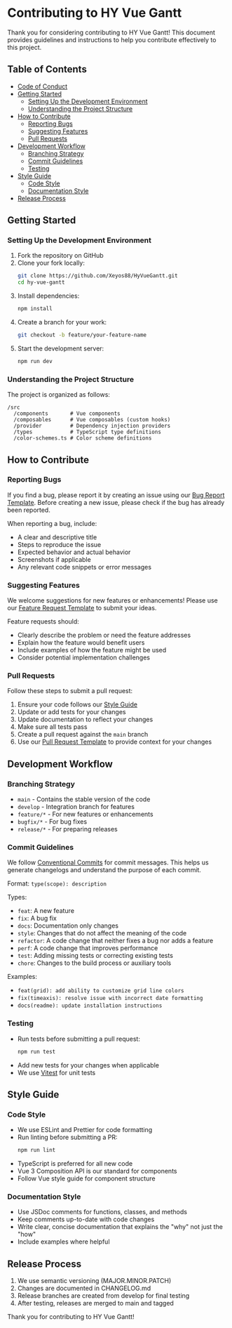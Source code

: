 # Contributing to HY Vue Gantt

Thank you for considering contributing to HY Vue Gantt! This document provides guidelines and instructions to help you contribute effectively to this project.

## Table of Contents

- [Code of Conduct](#code-of-conduct)
- [Getting Started](#getting-started)
  - [Setting Up the Development Environment](#setting-up-the-development-environment)
  - [Understanding the Project Structure](#understanding-the-project-structure)
- [How to Contribute](#how-to-contribute)
  - [Reporting Bugs](#reporting-bugs)
  - [Suggesting Features](#suggesting-features)
  - [Pull Requests](#pull-requests)
- [Development Workflow](#development-workflow)
  - [Branching Strategy](#branching-strategy)
  - [Commit Guidelines](#commit-guidelines)
  - [Testing](#testing)
- [Style Guide](#style-guide)
  - [Code Style](#code-style)
  - [Documentation Style](#documentation-style)
- [Release Process](#release-process)

## Getting Started

### Setting Up the Development Environment

1. Fork the repository on GitHub
2. Clone your fork locally:
   ```bash
   git clone https://github.com/Xeyos88/HyVueGantt.git
   cd hy-vue-gantt
   ```
3. Install dependencies:
   ```bash
   npm install
   ```
4. Create a branch for your work:
   ```bash
   git checkout -b feature/your-feature-name
   ```
5. Start the development server:
   ```bash
   npm run dev
   ```

### Understanding the Project Structure

The project is organized as follows:

```
/src
  /components       # Vue components
  /composables      # Vue composables (custom hooks)
  /provider         # Dependency injection providers
  /types            # TypeScript type definitions
  /color-schemes.ts # Color scheme definitions
```

## How to Contribute

### Reporting Bugs

If you find a bug, please report it by creating an issue using our [Bug Report Template](.github/ISSUE_TEMPLATE/bug_report.md). Before creating a new issue, please check if the bug has already been reported.

When reporting a bug, include:

- A clear and descriptive title
- Steps to reproduce the issue
- Expected behavior and actual behavior
- Screenshots if applicable
- Any relevant code snippets or error messages

### Suggesting Features

We welcome suggestions for new features or enhancements! Please use our [Feature Request Template](.github/ISSUE_TEMPLATE/feature_request.md) to submit your ideas.

Feature requests should:

- Clearly describe the problem or need the feature addresses
- Explain how the feature would benefit users
- Include examples of how the feature might be used
- Consider potential implementation challenges

### Pull Requests

Follow these steps to submit a pull request:

1. Ensure your code follows our [Style Guide](#style-guide)
2. Update or add tests for your changes
3. Update documentation to reflect your changes
4. Make sure all tests pass
5. Create a pull request against the `main` branch
6. Use our [Pull Request Template](.github/PULL_REQUEST_TEMPLATE.md) to provide context for your changes

## Development Workflow

### Branching Strategy

- `main` - Contains the stable version of the code
- `develop` - Integration branch for features
- `feature/*` - For new features or enhancements
- `bugfix/*` - For bug fixes
- `release/*` - For preparing releases

### Commit Guidelines

We follow [Conventional Commits](https://www.conventionalcommits.org/) for commit messages. This helps us generate changelogs and understand the purpose of each commit.

Format: `type(scope): description`

Types:

- `feat`: A new feature
- `fix`: A bug fix
- `docs`: Documentation only changes
- `style`: Changes that do not affect the meaning of the code
- `refactor`: A code change that neither fixes a bug nor adds a feature
- `perf`: A code change that improves performance
- `test`: Adding missing tests or correcting existing tests
- `chore`: Changes to the build process or auxiliary tools

Examples:

- `feat(grid): add ability to customize grid line colors`
- `fix(timeaxis): resolve issue with incorrect date formatting`
- `docs(readme): update installation instructions`

### Testing

- Run tests before submitting a pull request:
  ```bash
  npm run test
  ```
- Add new tests for your changes when applicable
- We use [Vitest](https://vitest.dev/) for unit tests

## Style Guide

### Code Style

- We use ESLint and Prettier for code formatting
- Run linting before submitting a PR:
  ```bash
  npm run lint
  ```
- TypeScript is preferred for all new code
- Vue 3 Composition API is our standard for components
- Follow Vue style guide for component structure

### Documentation Style

- Use JSDoc comments for functions, classes, and methods
- Keep comments up-to-date with code changes
- Write clear, concise documentation that explains the "why" not just the "how"
- Include examples where helpful

## Release Process

1. We use semantic versioning (MAJOR.MINOR.PATCH)
2. Changes are documented in CHANGELOG.md
3. Release branches are created from develop for final testing
4. After testing, releases are merged to main and tagged

Thank you for contributing to HY Vue Gantt!
